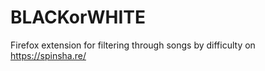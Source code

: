 # BLACKorWHITE
Firefox extension for filtering through songs by difficulty on https://spinsha.re/


